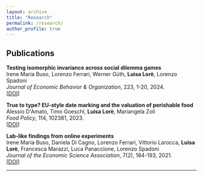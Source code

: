 ```yaml
---
layout: archive
title: "Research"
permalink: /research/
author_profile: true
---
```


<!--## Job Market Paper

**[Title of Your JMP](files/jmp.pdf)**  
*Abstract*: Brief description of the paper (2-3 sentences about what you study and main findings).

--- -->

## Publications

**Testing isomorphic invariance across social dilemma games**  
Irene Maria Buso, Lorenzo Ferrari, Werner Güth, **Luisa Lorè**, Lorenzo Spadoni  
*Journal of Economic Behavior & Organization*, 223, 1-20, 2024.  
[[DOI](https://doi.org/10.1016/j.jebo.2024.04.001)]

**True to type? EU-style date marking and the valuation of perishable food**  
Alessio D'Amato, Timo Goeschl, **Luisa Lorè**, Mariangela Zoli  
*Food Policy*, 114, 102381, 2023.  
[[DOI](https://doi.org/10.1016/j.foodpol.2022.102381)]

**Lab-like findings from online experiments**  
Irene Maria Buso, Daniela Di Cagno, Lorenzo Ferrari, Vittorio Larocca, **Luisa Lorè**, Francesca Marazzi, Luca Panaccione, Lorenzo Spadoni  
*Journal of the Economic Science Association*, 7(2), 184-193, 2021.  
[[DOI](https://doi.org/10.1007/s40881-021-00112-1)]

---

<!-- ## Working Papers

**[Paper Title 1](files/paper1.pdf)**  
(with Co-Author Name)  
*Abstract*: Brief description...

**[Paper Title 2](files/paper2.pdf)**  
*Abstract*: Brief description...

--- -->

<!-- ## Work in Progress

**Project Title 1**  
(with Co-Author Name, if any)  
Brief description of the project.

**Project Title 2**  
Brief description of the project.

--- -->

<!-- ## Others

**Other projects or reports**

**Project Title**  
Brief description.

--- -->
